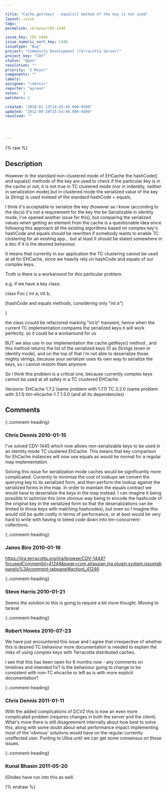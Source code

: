 ```yaml
---

title: "Cache.get(key) - equals() method of the key is not used"
layout: issue
tags: 
permalink: /browse/CDV-1446

issue_key: CDV-1446
issue_numeric_sort_key: 1446
issuetype: "Bug"
project: "Community Development (Terracotta Server)"
project_key: "CDV"
status: "Open"
resolution: ""
priority: "2 Major"
components: ""
labels: 
assignee: "cdennis"
reporter: "ayreon"
votes:  1
watchers: 2

created: "2010-01-13T14:45:45.000-0500"
updated: "2012-09-20T15:54:46.000-0400"
resolved: ""




---
```


{% raw %}

## Description

<div markdown="1" class="description">

However in the standard non-clustered mode of EHCache the hashCode() and equals() methods of the key are used to check if the particular key is in the cache or not,
it is not true in TC clustered mode (nor in indentity, neither in serialization mode),but in clustered mode the serialized value of the key (a String) is used instead of the standard hashCode + equals,

I think it's acceptable to serialize the key (however as i know (according to the docs) it's not a requirement for the key the be Serializable in identity mode, I've opened another issue for this),
but comparing the serialized values when getting an element from the cache is a questionable idea since following this approach all the existing algorithms based on complex key's hashCode and equals should be rewritten if somebody wants to enable TC clustering for an existing app... but at least it should be stated somewhere in a doc if it is the desired behaviour.

It means that currently in our application the TC clustering cannot be used at all for EHCache, since we heavily rely on hashCode and equals of our complex keys.

Truth is there is a workaround for this particular problem.

e.g. if we have a key class:

class Foo \{
int a;
int b;

[hashCode and equals methods, considering only "int a"]

\}

the class ccould be refactored marking "int b" transient, hence  when the current TC implementation compares the serialized keys it will work perfectly.
so it could be a workaround for us

BUT
we also use in our implementation the cache.getKeys() method , and this method returns the list of the serialized keys (!) as Strings (even in identity mode),
and on the top of that i'm not able to deserialize those mighty strings, because your serializer uses its own way to serialize the keys, so i cannot restore them anymore

So i think this problem is a critical one, because currently complex keys cannot be used at all safely in a TC clustered EHCache.




Versions:
EHCache 1.7.2 (same problem with 1.7.1)
TC 3.2.0 (same problem with 3.1.1)
tim-ehcache-1.7 1.5.0 (and all its dependencies)

</div>

## Comments


{:.comment-heading}
### **Chris Dennis** <span class="date">2010-01-15</span>

<div markdown="1" class="comment">

I've solved CDV-1445 which now allows non-serializable keys to be used in an identity mode TC clustered EhCache.  This means that key comparison for EhCache instances will now use equals as would be normal for a regular map implementation.

Solving this issue for serialization mode caches would be significantly more complicated.  Currently to minimize the cost of lookups we convert the querying key to its serialized form, and then perform the lookup against the serialized forms in the map. In order to maintain the equals contract we would have to deserialize the keys in the map instead.  I can imagine it being possible to optimize this (one obvious way being to encode the hashcode of the original key in the serialized form so that the deserializations can be limited to those keys with matching hashcodes), but even so I imagine this would still be quite costly in terms of performance, or at best would be very hard to write with having to bleed code down into tim-concurrent-collections.

</div>


{:.comment-heading}
### **Janos Biro** <span class="date">2010-01-16</span>

<div markdown="1" class="comment">

https://jira.terracotta.org/jira/browse/CDV-1444?focusedCommentId=41246&page=com.atlassian.jira.plugin.system.issuetabpanels%3Acomment-tabpanel#action\_41246


</div>


{:.comment-heading}
### **Steve Harris** <span class="date">2010-01-21</span>

<div markdown="1" class="comment">

Seems the solution to this is going to require a bit more thought. Moving to taraval

</div>


{:.comment-heading}
### **Robert Howes** <span class="date">2010-07-23</span>

<div markdown="1" class="comment">

We have just encountered this issue and I agree that irrespective of whether this is desired TC behaviour more documentation is needed to explain the risks of using complex keys with Terracotta distributed caches.

I see that this has been open for 6 months now - any comments on timelines and intended fix? Is the behaviour going to change to be consistent with non-TC ehcache or left as is with more explicit documentation?

</div>


{:.comment-heading}
### **Chris Dennis** <span class="date">2011-01-11</span>

<div markdown="1" class="comment">

With the added complications of DCV2 this is now an even more complicated problem (requires changes in both the server and the client).  What's more there is still disagreement internally about how best to solve this, along with some doubt about what performance impact implementing most of the 'obvious' solutions would have on the regular currently unaffected user.  Punting to Ulloa until we can get some consensus on these issues.

</div>


{:.comment-heading}
### **Kunal Bhasin** <span class="date">2011-05-20</span>

<div markdown="1" class="comment">

IGIndex have run into this as well.

</div>



{% endraw %}
